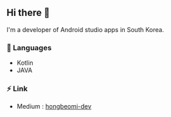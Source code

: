 ## Hi there 👋

I'm a developer of Android studio apps in South Korea.

### 👀 Languages

- Kotlin
- JAVA

### ⚡️ Link

- Medium : [hongbeomi-dev](https://medium.com/hongbeomi-dev)

